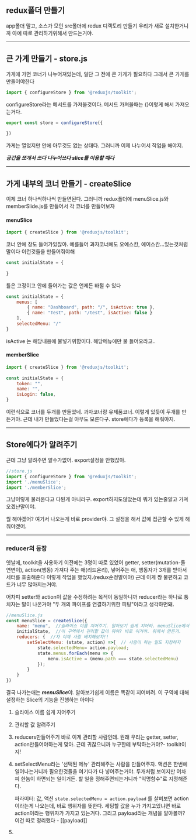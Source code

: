 

## redux폴더 만들기
app폴더 말고, 소스가 모인 src폴더에 redux 디렉토리 만들기
우리가 새로 설치한거니까 아예 따로 관리하기위해서 만드는거야.

---

## 큰 가게 만들기 - store.js

가게에 가면 코너가 나누어져있는데, 일단 그 전에 큰 가게가 필요하다
그래서 큰 가게를 만들어야한다

```js
import { configureStore } from '@reduxjs/toolkit';
```

configureStore라는 메서드를 가져올것이다.
메서드 가져올때는 {}이렇게 해서 가져오는거다.

```js
export const store = configureStore({  
      
})
```

가게는 열었지만 안에 아무것도 없는 상태다. 
그러니까 이제 나누어서 작업을 해야지.

***공간을 쪼개서 쓰다 나누어쓰다 slice를 이용할 때다***

---

## 가게 내부의 코너 만들기 - createSlice

이제 코너 하나씩하나씩 만들면된다. 
그러니까 redux폴더에 menuSlice.js와 memberSlide.js를 만들어서 각 코너를 만들어보자

#### menuSlice

```js
import { createSlice } from '@reduxjs/toolkit';
```

코너 안에 장도 들어가있잖아. 
예를들어 과자코너에도 오예스칸, 에이스칸...있는것처럼 말이다 
이런것들을 만들어줘야해

```js
const initialState = {  
      
}
```

틀은 고정이고 안에 들어가는 값은 언제든 바뀔 수 있다

```js
const initialState = {  
    menus: [  
        { name: "Dashboard", path: "/", isActive: true }, 
		{ name: "Test", path: "/test", isActive: false }  
    ],  
    selectedMenu: "/"  
}
```

isActive 는 해당내용에 불넣기위함이다. 해당메뉴에만 불 들어오라고..


#### memberSlice

```js
import { createSlice } from '@reduxjs/toolkit';  
  
const initialState = {  
    token: "",  
    name: "",  
    isLogin: false,  
}
```


이런식으로 코너를 두개를 만들었네.
과자코너랑 유제품코너. 이렇게 있듯이 두개를 만든거야.
근데 내가 만들었다는걸 아무도 모른다구.
store에다가 등록을 해줘야지.

---

## Store에다가 알려주기

근데 그냥 알려주면 알수가없어. export설정을 안했잖아.

```js
//store.js
import { configureStore } from '@reduxjs/toolkit';  
import './menuSlice';  
import './memberSlice';
```

그냥이렇게 불러온다고 다된게 아니라구.
export하지도않았는데 뭐가 있는줄알고 가져오겠냔말이야.

뭘 해야겠어? 여기서 나오는게 바로 provider야.
그 설정을 해서 값에 접근할 수 있게 해줘야겠어.


---

### reducer의 등장

옛날에, toolkit을 사용하기 이전에는 3명이 따로 있었어
getter, setter(mutation-돌연변이), action(행동)
가져다 주는 애(리드온리), 넣어주는 애, 행동자가 3개를 받아서 세터를 호출해준다
이렇게 작업을 했었지.(redux순정말이야)
근데 이게 짱 불편하고 코드가 너무 많아지는거야.

어차피 setter와 action이 값을 수정하려는 목적이 동일하니까
reducer라는 하나로 퉁치자는 말이 나온거야
"두 개의 파이프를 연결하기위한 피팅"이라고 생각하면돼. 


```js
//menuSlice.js
const menuSlice = createSlice({  
    name: "menu",  //슬라이스 이름 지어주기. 알아보기 쉽게 지어라. menuSlice에서 Slice떼고.
    initialState,  //이 구역에서 관리할 값이 뭐야? 바로 이거야. 위에서 만든거.
    reducers: {  //자 이제 사람 배치해보자!!
        setSelectMenu: (state, action) =>{  // 사람이 하는 일도 지정하자
            state.selectedMenu= action.payload;  
            state.menus.forEach(menu => {  
                menu.isActive = (menu.path === state.selectedMenu)  
            });  
        }  
    }  
})
```

결국 나가는애는 ***menuSlice***야. 알아보기쉽게 이름은 똑같이 지어버려.
이 구역에 대해 설정하는 Slice의 기능을 진행하는 아이다

1. 슬라이스 이름 쉽게 지어주기

2. 관리할 값 알려주기

3. reducers만들어주기
	바로 이게 관리할 사람인데.
	원래 우리는 getter, setter, action만들어야하는게 맞아.
	근데 귀찮으니까 누구한테 부탁하는거야?- toolkit이지!

4. setSelectMenu라는 '선택된 메뉴' 관리해주는 사람을 만들어주자. 
	액션은 한번에 일어나는거니까 필요한것들을 여기다가 다 넣어주는거야.
	두개처럼 보이지만 어차피 한놈이 하면되는 일이거든.
	할 일을 정해주면되는거니까 "익명함수"로 지정해준다.
	
	파라미터: 값, 액션
	`state.selectedMenu = action.payload` 를 살펴보면 action이라는게 나오는데, 바로 행위자를 뜻한다. 세팅할 값을 누가 가지고있냐면 바로 action이라는 행위자가 가지고 있는거다. 
	그리고 payload라는 개념을 알아볼까? 이건 따로 정리했다 - [[payload]]

5. 

